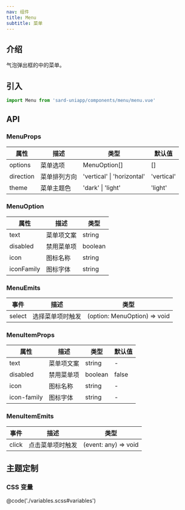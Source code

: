 ```yaml
---
nav: 组件
title: Menu
subtitle: 菜单
---
```


## 介绍

气泡弹出框的中的菜单。

## 引入

```ts
import Menu from 'sard-uniapp/components/menu/menu.vue'
```

## API

### MenuProps

| 属性      | 描述         | 类型                       | 默认值     |
| --------- | ------------ | -------------------------- | ---------- |
| options   | 菜单选项     | MenuOption[]               | []         |
| direction | 菜单排列方向 | 'vertical' \| 'horizontal' | 'vertical' |
| theme     | 菜单主题色   | 'dark' \| 'light'          | 'light'    |

### MenuOption

| 属性       | 描述       | 类型    |
| ---------- | ---------- | ------- |
| text       | 菜单项文案 | string  |
| disabled   | 禁用菜单项 | boolean |
| icon       | 图标名称   | string  |
| iconFamily | 图标字体   | string  |

### MenuEmits

| 事件   | 描述             | 类型                         |
| ------ | ---------------- | ---------------------------- |
| select | 选择菜单项时触发 | (option: MenuOption) => void |

### MenuItemProps

| 属性        | 描述       | 类型    | 默认值 |
| ----------- | ---------- | ------- | ------ |
| text        | 菜单项文案 | string  | -      |
| disabled    | 禁用菜单项 | boolean | false  |
| icon        | 图标名称   | string  | -      |
| icon-family | 图标字体   | string  | -      |

### MenuItemEmits

| 事件  | 描述             | 类型                 |
| ----- | ---------------- | -------------------- |
| click | 点击菜单项时触发 | (event: any) => void |

## 主题定制

### CSS 变量

@code('./variables.scss#variables')
